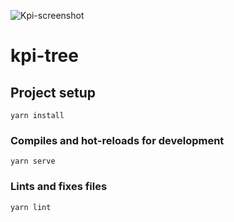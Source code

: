 ![Kpi-screenshot](https://user-images.githubusercontent.com/50703781/112808165-fffa4880-9078-11eb-8941-f4f0efbdda6a.png)
# kpi-tree

## Project setup
```
yarn install
```

### Compiles and hot-reloads for development
```
yarn serve
```

### Lints and fixes files
```
yarn lint
```
